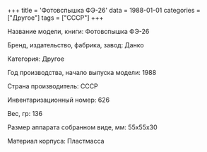+++
title = 'Фотовспышка ФЭ-26'
data = 1988-01-01
categories = ["Другое"]
tags = ["СССР"]
+++

Название модели, книги: Фотовспышка ФЭ-26

Бренд, издательство, фабрика, завод: Данко

Категория: Другое

Год производства, начало выпуска модели: 1988

Страна производитель: СССР

Инвентаризационный номер: 626

Вес, гр: 136

Размер аппарата  собранном виде, мм: 55х55х30

Материал корпуса: Пластмасса

